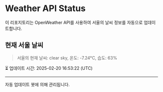 
# Weather API Status

이 리포지토리는 OpenWeather API를 사용하여 서울의 날씨 정보를 자동으로 업데이트합니다.

## 현재 서울 날씨
> 서울의 현재 날씨: clear sky, 온도: -7.24°C, 습도: 63%

⏳ 업데이트 시간: 2025-02-20 16:53:22 (UTC)

---
자동 업데이트 봇에 의해 관리됩니다.
